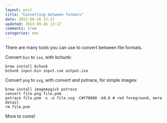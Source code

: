 ```yaml
---
layout: post
title: "Converting between formats"
date: 2013-09-26 13:17
updated: 2013-09-26 13:17
comments: true
categories: mac
---
```


There are many tools you can use to convert between file formats.

Convert `bin` to `iso`, with bchunk:

	brew install bchunk
	bchunk input.bin input.cue output.iso

Convert `png` to `svg`, with convert and potrace, for simple images:

	brew install imagemagick potrace
	convert file.png file.pnm
	potrace file.pnm -s -o file.svg -C#ff0000 -k0.6 # red foreground, more detail
	rm file.pnm

More to come!

